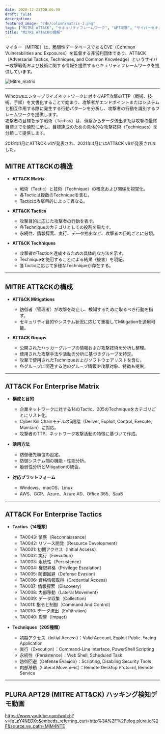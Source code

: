 ```yaml
---
date: 2020-12-21T00:00:00
draft: false
description: 
featured_image: "cdn/column/matrix-1.png"
tags: ["MITRE ATT&CK", "セキュリティフレームワーク", "APT攻撃", "サイバーセキュリティ", "PLURA"]
title: "MITRE ATT&CKの理解"
---
```


マイター（MITRE）は、脆弱性データベースであるCVE（Common Vulnerabilities and Exposures）を監督する非営利団体であり、ATT&CK（Adversarial Tactics, Techniques, and Common Knowledge）というサイバー攻撃戦術および技術に関する情報を提供するセキュリティフレームワークを提供しています。

![Mitre_matrix](https://blog.plura.io/cdn/column/matrix-1.png)

<!--more-->
---

Windowsエンタープライズネットワークに対するAPT攻撃のTTP（戦術、技術、手順）を文書化することで始まり、攻撃者がエンドポイントまたはシステムと相互作用する際に発生する行動パターンを分析し、攻撃者の行動を識別するフレームワークを提供します。  
攻撃者の目標を示す戦術（Tactics）は、偵察からデータ流出または攻撃の最終目標までを線形に示し、目標達成のための具体的な攻撃技術（Techniques）を分類して提供します。

2018年1月にATT&CK v1が発表され、2021年4月にはATT&CK v9が発表されました。

## MITRE ATT&CKの構造

* **ATT&CK Matrix**  
  - 戦術（Tactic）と技術（Technique）の概念および関係を視覚化。  
  - 各Tacticは複数のTechniqueを含む。  
  - Tacticは攻撃目的によって異なる。

* **ATT&CK Tactics**  
  - 攻撃目的に応じた攻撃者の行動を表す。  
  - 各Techniqueのカテゴリとしての役割を果たす。  
  - 永続性、情報探索、実行、データ抽出など、攻撃者の目的ごとに分類。

* **ATT&CK Techniques**  
  - 攻撃者がTacticを達成するための具体的な方法を示す。  
  - Techniqueを使用することによる結果（被害）を明記。  
  - 各Tacticに応じて多様なTechniqueが存在する。

---

## MITRE ATT&CKの構成

* **ATT&CK Mitigations**  
  - 防御者（管理者）が攻撃を防止し、検知するために取るべき行動を指す。  
  - セキュリティ目的やシステム状況に応じて重複してMitigationを適用可能。

* **ATT&CK Groups**  
  - 公開されたハッカーグループの情報および攻撃技術を分析し整理。  
  - 使用された攻撃手法や活動の分析に基づきグループを特定。  
  - 攻撃で使用されたTechniqueおよびソフトウェアリストを含む。  
  - 各グループに関連する他のグループ情報や攻撃対象、特徴も提供。

---

## ATT&CK For Enterprise Matrix

* **構成と目的**  
  - 企業ネットワークに対する14のTactic、205のTechniqueをカテゴリごとにリスト化。  
  - Cyber Kill Chainモデルの5段階（Deliver, Exploit, Control, Execute, Maintain）に対応。  
  - 攻撃者のTTP、ネットワーク攻撃活動の特徴に基づいて作成。

* **活用方法**  
  - 防御優先順位の設定。  
  - 防御システム間の機能・性能分析。  
  - 脆弱性分析とMitigationの統合。  

* **対応プラットフォーム**  
  - Windows、macOS、Linux  
  - AWS、GCP、Azure、Azure AD、Office 365、SaaS

---

## ATT&CK For Enterprise Tactics

* **Tactics（14種類）**  
  - TA0043: 偵察（Reconnaissance）  
  - TA0042: リソース開発（Resource Development）  
  - TA0001: 初期アクセス（Initial Access）  
  - TA0002: 実行（Execution）  
  - TA0003: 永続性（Persistence）  
  - TA0004: 権限昇格（Privilege Escalation）  
  - TA0005: 防御回避（Defense Evasion）  
  - TA0006: 資格情報取得（Credential Access）  
  - TA0007: 情報探索（Discovery）  
  - TA0008: 内部移動（Lateral Movement）  
  - TA0009: データ収集（Collection）  
  - TA0011: 指令と制御（Command And Control）  
  - TA0010: データ流出（Exfiltration）  
  - TA0040: 影響（Impact）

* **Techniques（205種類）**  
  - 初期アクセス（Initial Access）：Valid Account, Exploit Public-Facing Application  
  - 実行（Execution）：Command-Line Interface, PowerShell Scripting  
  - 永続性（Persistence）：Web Shell, Scheduled Task  
  - 防御回避（Defense Evasion）：Scripting, Disabling Security Tools  
  - 内部移動（Lateral Movement）：Remote Desktop Protocol, Remote Service  

---

## PLURA APT29 (MITRE ATT&CK) ハッキング検知デモ動画
https://www.youtube.com/watch?v=fqLpY4NEDXc&embeds_referring_euri=http%3A%2F%2Fblog.plura.io%2F&source_ve_path=MjM4NTE
